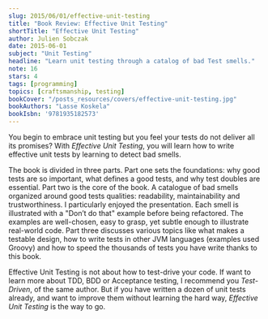 ```yaml
---
slug: 2015/06/01/effective-unit-testing
title: "Book Review: Effective Unit Testing"
shortTitle: "Effective Unit Testing"
author: Julien Sobczak
date: 2015-06-01
subject: "Unit Testing"
headline: "Learn unit testing through a catalog of bad Test smells."
note: 16
stars: 4
tags: [programming]
topics: [craftsmanship, testing]
bookCover: "/posts_resources/covers/effective-unit-testing.jpg"
bookAuthors: "Lasse Koskela"
bookIsbn: '9781935182573'
---
```



You begin to embrace unit testing but you feel your tests do not deliver all its promises? With *Effective Unit Testing*, you will learn how to write effective unit tests by learning to detect bad smells.

The book is divided in three parts. Part one sets the foundations: why good tests are so important, what defines a good tests, and why test doubles are essential. Part two is the core of the book. A catalogue of bad smells organized around good tests qualities: readability, maintainability and trustworthiness. I particularly enjoyed the presentation. Each smell is illustrated with a "Don’t do that" example before being refactored. The examples are well-chosen, easy to grasp, yet subtle enough to illustrate real-world code. Part three discusses various topics like what makes a testable design, how to write tests in other JVM languages (examples used Groovy) and how to speed the thousands of tests you have write thanks to this book.

Effective Unit Testing is not about how to test-drive your code. If want to learn more about TDD, BDD or Acceptance testing, I recommend you *Test-Driven*, of the same author. But if you have written a dozen of unit tests already, and want to improve them without learning the hard way, *Effective Unit Testing* is the way to go.

